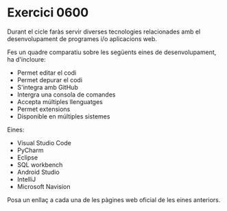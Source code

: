 # Exercici 0600

Durant el cicle faràs servir diverses tecnologies relacionades amb el desenvolupament de programes i/o aplicacions web.

Fes un quadre comparatiu sobre les següents eines de desenvolupament, ha d'incloure:

- Permet editar el codi
- Permet depurar el codi
- S'integra amb GitHub
- Intergra una consola de comandes
- Accepta múltiples llenguatges
- Permet extensions
- Disponible en múltiples sistemes

Eines:

* Visual Studio Code
* PyCharm
* Eclipse
* SQL workbench
* Android Studio
* IntelliJ
* Microsoft Navision

Posa un enllaç a cada una de les pàgines web oficial de les eines anteriors.
